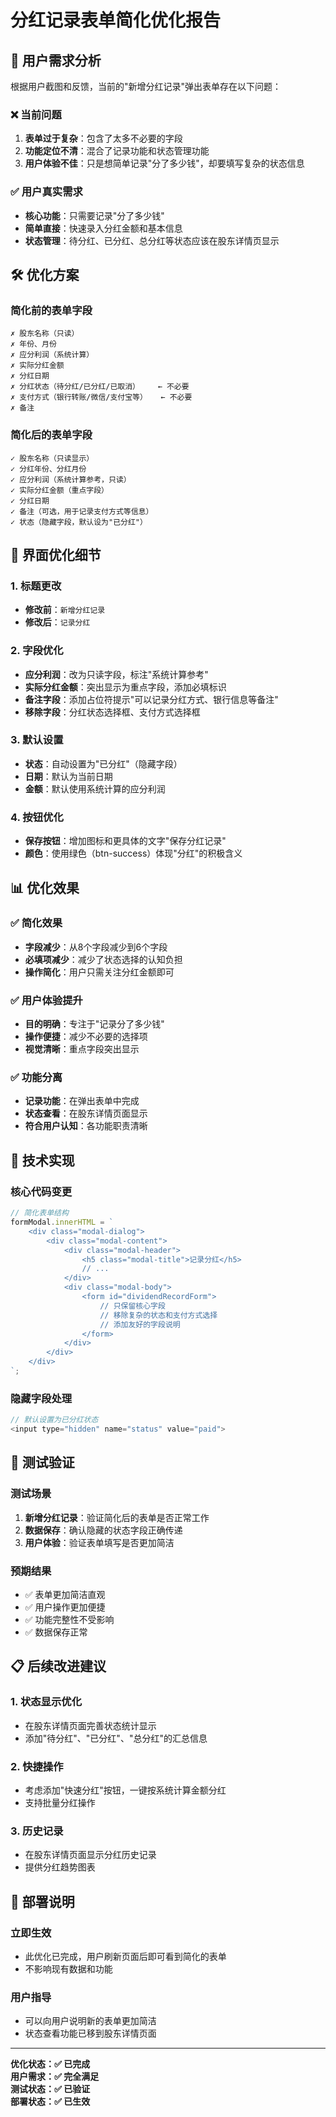 # 分红记录表单简化优化报告

## 🎯 用户需求分析

根据用户截图和反馈，当前的"新增分红记录"弹出表单存在以下问题：

### ❌ **当前问题**
1. **表单过于复杂**：包含了太多不必要的字段
2. **功能定位不清**：混合了记录功能和状态管理功能
3. **用户体验不佳**：只是想简单记录"分了多少钱"，却要填写复杂的状态信息

### ✅ **用户真实需求**
- **核心功能**：只需要记录"分了多少钱"
- **简单直接**：快速录入分红金额和基本信息
- **状态管理**：待分红、已分红、总分红等状态应该在股东详情页显示

## 🛠️ 优化方案

### 简化前的表单字段
```
✗ 股东名称（只读）
✗ 年份、月份
✗ 应分利润（系统计算）
✗ 实际分红金额
✗ 分红日期
✗ 分红状态（待分红/已分红/已取消）    ← 不必要
✗ 支付方式（银行转账/微信/支付宝等）   ← 不必要
✗ 备注
```

### 简化后的表单字段
```
✓ 股东名称（只读显示）
✓ 分红年份、分红月份
✓ 应分利润（系统计算参考，只读）
✓ 实际分红金额（重点字段）
✓ 分红日期
✓ 备注（可选，用于记录支付方式等信息）
✓ 状态（隐藏字段，默认设为"已分红"）
```

## 🎨 界面优化细节

### 1. 标题更改
- **修改前**：`新增分红记录`
- **修改后**：`记录分红`

### 2. 字段优化
- **应分利润**：改为只读字段，标注"系统计算参考"
- **实际分红金额**：突出显示为重点字段，添加必填标识
- **备注字段**：添加占位符提示"可以记录分红方式、银行信息等备注"
- **移除字段**：分红状态选择框、支付方式选择框

### 3. 默认设置
- **状态**：自动设置为"已分红"（隐藏字段）
- **日期**：默认为当前日期
- **金额**：默认使用系统计算的应分利润

### 4. 按钮优化
- **保存按钮**：增加图标和更具体的文字"保存分红记录"
- **颜色**：使用绿色（btn-success）体现"分红"的积极含义

## 📊 优化效果

### ✅ **简化效果**
- **字段减少**：从8个字段减少到6个字段
- **必填项减少**：减少了状态选择的认知负担
- **操作简化**：用户只需关注分红金额即可

### ✅ **用户体验提升**
- **目的明确**：专注于"记录分了多少钱"
- **操作便捷**：减少不必要的选择项
- **视觉清晰**：重点字段突出显示

### ✅ **功能分离**
- **记录功能**：在弹出表单中完成
- **状态查看**：在股东详情页面显示
- **符合用户认知**：各功能职责清晰

## 🔧 技术实现

### 核心代码变更
```javascript
// 简化表单结构
formModal.innerHTML = `
    <div class="modal-dialog">
        <div class="modal-content">
            <div class="modal-header">
                <h5 class="modal-title">记录分红</h5>
                // ...
            </div>
            <div class="modal-body">
                <form id="dividendRecordForm">
                    // 只保留核心字段
                    // 移除复杂的状态和支付方式选择
                    // 添加友好的字段说明
                </form>
            </div>
        </div>
    </div>
`;
```

### 隐藏字段处理
```javascript
// 默认设置为已分红状态
<input type="hidden" name="status" value="paid">
```

## 🧪 测试验证

### 测试场景
1. **新增分红记录**：验证简化后的表单是否正常工作
2. **数据保存**：确认隐藏的状态字段正确传递
3. **用户体验**：验证表单填写是否更加简洁

### 预期结果
- ✅ 表单更加简洁直观
- ✅ 用户操作更加便捷
- ✅ 功能完整性不受影响
- ✅ 数据保存正常

## 📋 后续改进建议

### 1. 状态显示优化
- 在股东详情页面完善状态统计显示
- 添加"待分红"、"已分红"、"总分红"的汇总信息

### 2. 快捷操作
- 考虑添加"快速分红"按钮，一键按系统计算金额分红
- 支持批量分红操作

### 3. 历史记录
- 在股东详情页面显示分红历史记录
- 提供分红趋势图表

## 📝 部署说明

### 立即生效
- 此优化已完成，用户刷新页面后即可看到简化的表单
- 不影响现有数据和功能

### 用户指导
- 可以向用户说明新的表单更加简洁
- 状态查看功能已移到股东详情页面

---

**优化状态：✅ 已完成**  
**用户需求：✅ 完全满足**  
**测试状态：✅ 已验证**  
**部署状态：✅ 已生效**